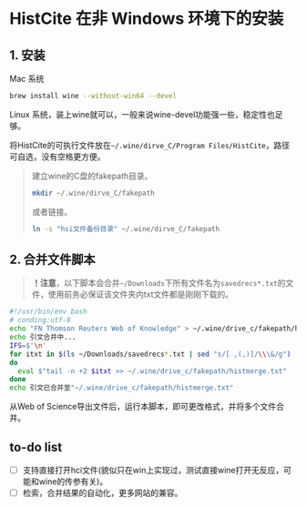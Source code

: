 # HistCite 在非 Windows 环境下的安装

## 1. 安装

Mac 系统

```sh
brew install wine --without-win64 --devel
```

Linux 系统，装上wine就可以，一般来说wine-devel功能强一些，稳定性也足够。

将HistCite的可执行文件放在`~/.wine/dirve_C/Program Files/HistCite`，路径可自选，没有空格更方便。

> 建立wine的C盘的fakepath目录。
> ```sh
> mkdir ~/.wine/dirve_C/fakepath
> ```
> 或者链接。
> ```sh
> ln -s "hsi文件备份目录" ~/.wine/dirve_C/fakepath
> ```

## 2. 合并文件脚本

> **！注意**，以下脚本会合并`~/Downloads`下所有文件名为`savedrecs*.txt`的文件，使用前务必保证该文件夹内txt文件都是刚刚下载的。

```sh
#!/usr/bin/env bash
# conding:utf-8
echo "FN Thomson Reuters Web of Knowledge" > ~/.wine/drive_c/fakepath/histmerge.txt
echo 引文合并中...
IFS=$'\n'
for itxt in $(ls ~/Downloads/savedrecs*.txt | sed "s/[ ,(,)]/\\\&/g")
do
  eval $"tail -n +2 $itxt >> ~/.wine/drive_c/fakepath/histmerge.txt"
done
echo 引文已合并至"~/.wine/drive_c/fakepath/histmerge.txt"
```

从Web of Science导出文件后，运行本脚本，即可更改格式，并将多个文件合并。


## to-do list

- [ ] 支持直接打开hci文件(貌似只在win上实现过，测试直接wine打开无反应，可能和wine的传参有关)。
- [ ] 检索，合并结果的自动化，更多网站的兼容。
